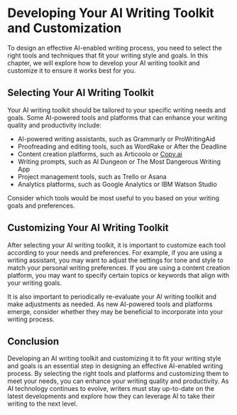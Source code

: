 Developing Your AI Writing Toolkit and Customization
==========================================================================================================

To design an effective AI-enabled writing process, you need to select the right tools and techniques that fit your writing style and goals. In this chapter, we will explore how to develop your AI writing toolkit and customize it to ensure it works best for you.

Selecting Your AI Writing Toolkit
---------------------------------

Your AI writing toolkit should be tailored to your specific writing needs and goals. Some AI-powered tools and platforms that can enhance your writing quality and productivity include:

* AI-powered writing assistants, such as Grammarly or ProWritingAid
* Proofreading and editing tools, such as WordRake or After the Deadline
* Content creation platforms, such as Articoolo or [Copy.ai](http://Copy.ai)
* Writing prompts, such as AI Dungeon or The Most Dangerous Writing App
* Project management tools, such as Trello or Asana
* Analytics platforms, such as Google Analytics or IBM Watson Studio

Consider which tools would be most useful to you based on your writing goals and preferences.

Customizing Your AI Writing Toolkit
-----------------------------------

After selecting your AI writing toolkit, it is important to customize each tool according to your needs and preferences. For example, if you are using a writing assistant, you may want to adjust the settings for tone and style to match your personal writing preferences. If you are using a content creation platform, you may want to specify certain topics or keywords that align with your writing goals.

It is also important to periodically re-evaluate your AI writing toolkit and make adjustments as needed. As new AI-powered tools and platforms emerge, consider whether they may be beneficial to incorporate into your writing process.

Conclusion
----------

Developing an AI writing toolkit and customizing it to fit your writing style and goals is an essential step in designing an effective AI-enabled writing process. By selecting the right tools and platforms and customizing them to meet your needs, you can enhance your writing quality and productivity. As AI technology continues to evolve, writers must stay up-to-date on the latest developments and explore how they can leverage AI to take their writing to the next level.
